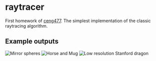 # raytracer
First homework of [ceng477](https://saksagan.ceng.metu.edu.tr/courses/ceng477/index.html). The simplest implementation of the classic raytracing algorithm.

## Example outputs
![Mirror spheres](https://github.com/yusufcelik01/raytracer/blob/main/mirror_spheres.png)
![Horse and Mug](https://github.com/yusufcelik01/raytracer/blob/main/horse_and_mug.png)
![Low resolution Stanford dragon](https://github.com/yusufcelik01/raytracer/blob/main/dragon_lowres.png)
